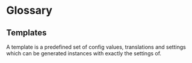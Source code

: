 # Glossary

## Templates
A template is a predefined set of config values, translations and settings which can be generated instances with exactly the settings of.
